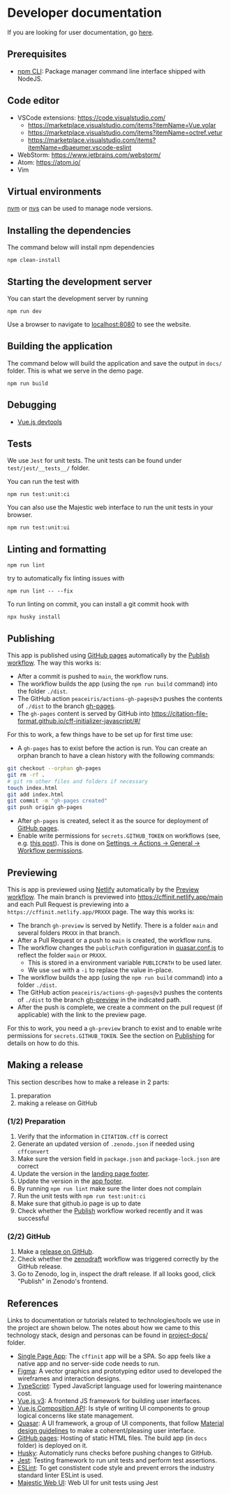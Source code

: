 # Developer documentation

If you are looking for user documentation, go [here](README.md).

## Prerequisites

- [npm CLI](https://docs.npmjs.com/cli/v7): Package manager command line interface shipped with NodeJS.

## Code editor

- VSCode extensions: https://code.visualstudio.com/
  - https://marketplace.visualstudio.com/items?itemName=Vue.volar
  - https://marketplace.visualstudio.com/items?itemName=octref.vetur
  - https://marketplace.visualstudio.com/items?itemName=dbaeumer.vscode-eslint
- WebStorm: https://www.jetbrains.com/webstorm/
- Atom: https://atom.io/
- Vim

## Virtual environments

[nvm](https://github.com/nvm-sh/nvm) or [nvs](https://github.com/jasongin/nvs) can be used to manage node versions.

## Installing the dependencies

The command below will install npm dependencies

```shell
npm clean-install
```

## Starting the development server

You can start the development server by running

```shell
npm run dev
```

Use a browser to navigate to [localhost:8080](http://localhost:8080/) to see the website.

## Building the application

The command below will build the application and save the output in `docs/` folder. This is what we serve in the demo page.

```shell
npm run build
```

## Debugging

- [Vue.js devtools](https://chrome.google.com/webstore/detail/vuejs-devtools/nhdogjmejiglipccpnnnanhbledajbpd)

## Tests

We use `Jest` for unit tests. The unit tests can be found under `test/jest/__tests__/` folder.

You can run the test with

```shell
npm run test:unit:ci
```

You can also use the Majestic web interface to run the unit tests in your browser.

```shell
npm run test:unit:ui
```

## Linting and formatting

```shell
npm run lint
```

try to automatically fix linting issues with

```shell
npm run lint -- --fix
```

To run linting on commit, you can install a git commit hook with

```shell
npx husky install
```

## Publishing

This app is published using [GitHub pages](https://github.com/citation-file-format/cff-initializer-javascript/settings/pages) automatically by the [Publish workflow](.github/workflows/publish.yml).
The way this works is:

- After a commit is pushed to `main`, the workflow runs.
- The workflow builds the app (using the `npm run build` command) into the folder `./dist`.
- The GitHub action `peaceiris/actions-gh-pages@v3` pushes the contents of `./dist` to the branch [gh-pages](https://github.com/citation-file-format/cff-initializer-javascript/tree/gh-pages).
- The `gh-pages` content is served by GitHub into <https://citation-file-format.github.io/cff-initializer-javascript/#/>

For this to work, a few things have to be set up for first time use:

- A `gh-pages` has to exist before the action is run. You can create an orphan branch to have a clean history with the following commands:

```bash
git checkout --orphan gh-pages
git rm -rf .
# git rm other files and folders if necessary
touch index.html
git add index.html
git commit -m "gh-pages created"
git push origin gh-pages
```

- After `gh-pages` is created, select it as the source for deployment of [GitHub pages](https://github.com/citation-file-format/cff-initializer-javascript/settings/pages).
- Enable write permissions for `secrets.GITHUB_TOKEN` on workflows (see, e.g. [this post](https://github.com/peaceiris/actions-gh-pages/issues/744#issuecomment-1119685318)). This is done on [Settings -> Actions -> General -> Workflow permissions](https://github.com/citation-file-format/cff-initializer-javascript/settings/actions).

## Previewing

This is app is previewed using [Netlify](https://netlify.com) automatically by the [Preview workflow](.github/workflows/preview.yml).
The main branch is previewed into <https://cffinit.netlify.app/main> and each Pull Request is previewing into a `https://cffinit.netlify.app/PRXXX` page.
The way this works is:

- The branch `gh-preview` is served by Netlify. There is a folder `main` and several folders `PRXXX` in that branch.
- After a Pull Request or a push to `main` is created, the workflow runs.
- The workflow changes the `publicPath` configuration in [quasar.conf.js](quasar.conf.js) to reflect the folder `main` or `PRXXX`.
  - This is stored in a environment variable `PUBLICPATH` to be used later.
  - We use `sed` with a `-i` to replace the value in-place.
- The workflow builds the app (using the `npm run build` command) into a folder `./dist`.
- The GitHub action `peaceiris/actions-gh-pages@v3` pushes the contents of `./dist` to the branch [gh-preview](https://github.com/citation-file-format/cff-initializer-javascript/tree/gh-preview) in the indicated path.
- After the push is complete, we create a comment on the pull request (if applicable) with the link to the preview page.

For this to work, you need a `gh-preview` branch to exist and to enable write permissions for `secrets.GITHUB_TOKEN`.
See the section on [Publishing](#publishing) for details on how to do this.

## Making a release

This section describes how to make a release in 2 parts:

1. preparation
1. making a release on GitHub

### (1/2) Preparation

1. Verify that the information in `CITATION.cff` is correct
2. Generate an updated version of `.zenodo.json` if needed using `cffconvert`
3. Make sure the version field in `package.json` and `package-lock.json` are correct
4. Update the version in the [landing page footer](src/components/LayoutLanding.vue).
5. Update the version in the [app footer](src/components/Footer.vue).
6. By running `npm run lint` make sure the linter does not complain
7. Run the unit tests with `npm run test:unit:ci`
8. Make sure that github.io page is up to date
9. Check whether the [Publish](https://github.com/citation-file-format/cff-initializer-javascript/actions/workflows/publish.yml) workflow worked recently and it was successful

### (2/2) GitHub

1. Make a [release on GitHub](https://github.com/citation-file-format/cff-initializer-javascript/releases/new).
2. Check whether the [zenodraft](https://github.com/citation-file-format/cff-initializer-javascript/actions/workflows/zenodraft.yml) workflow was triggered correctly by the GitHub release.
3. Go to Zenodo, log in, inspect the draft release. If all looks good, click "Publish" in Zenodo's frontend.


## References

Links to documentation or tutorials related to technologies/tools we use in the project are shown below. The notes about how we came to this technology stack, design and personas can be found in [project-docs/](project-docs/) folder.

- [Single Page App](https://en.wikipedia.org/wiki/Single-page_application): The `cffinit` app will be a SPA. So app feels like a native app and no server-side code needs to run.
- [Figma](https://www.figma.com/): A vector graphics and prototyping editor used to developed the wireframes and interaction designs.
- [TypeScript](https://www.typescriptlang.org/): Typed JavaScript language used for lowering maintenance cost.
- [Vue.js v3](https://v3.vuejs.org/): A frontend JS framework for building user interfaces.
- [Vue.js Composition API](https://v3.vuejs.org/guide/composition-api-introduction.html): Is style of writing UI components to group logical concerns like state management.
- [Quasar](https://quasar.dev/): A UI framework, a group of UI components, that follow [Material design guidelines](https://material.io/design) to make a coherent/pleasing user interface.
- [GitHub pages](https://pages.github.com/): Hosting of static HTML files. The build app (in `docs` folder) is deployed on it.
- [Husky](https://typicode.github.io/husky/#/): Automaticly runs checks before pushing changes to GitHub.
- [Jest](https://jestjs.io/): Testing framework to run unit tests and perform test assertions.
- [ESLint](https://eslint.org/): To get constistent code style and prevent errors the industry standard linter ESLint is used.
- [Majestic Web UI](https://github.com/Raathigesh/majestic): Web UI for unit tests using Jest
